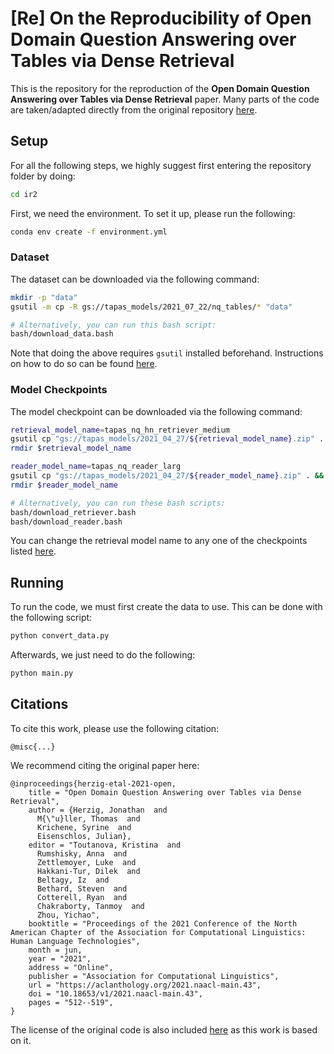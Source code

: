 # **[Re] On the Reproducibility of Open Domain Question Answering over Tables via Dense Retrieval**

This is the repository for the reproduction of the **Open Domain Question Answering over Tables via Dense Retrieval** paper. Many parts of the code are taken/adapted directly from the original repository [here](https://github.com/google-research/tapas/blob/master/DENSE_TABLE_RETRIEVER.md).

## **Setup**

For all the following steps, we highly suggest first entering the repository folder by doing:

```sh
cd ir2
```

First, we need the environment. To set it up, please run the following:

```sh
conda env create -f environment.yml
```

### **Dataset**

The dataset can be downloaded via the following command:

```sh
mkdir -p "data"
gsutil -m cp -R gs://tapas_models/2021_07_22/nq_tables/* "data"

# Alternatively, you can run this bash script:
bash/download_data.bash
```

Note that doing the above requires `gsutil` installed beforehand. Instructions on how to do so can be found [here](https://cloud.google.com/storage/docs/gsutil_install).


### **Model Checkpoints**

The model checkpoint can be downloaded via the following command:

```sh
retrieval_model_name=tapas_nq_hn_retriever_medium
gsutil cp "gs://tapas_models/2021_04_27/${retrieval_model_name}.zip" . && unzip "${retrieval_model_name}.zip"
rmdir $retrieval_model_name

reader_model_name=tapas_nq_reader_larg
gsutil cp "gs://tapas_models/2021_04_27/${reader_model_name}.zip" . && unzip "${reader_model_name}.zip"
rmdir $reader_model_name

# Alternatively, you can run these bash scripts:
bash/download_retriever.bash
bash/download_reader.bash
```

You can change the retrieval model name to any one of the checkpoints listed [here](misc/model_list.md).

## **Running**

To run the code, we must first create the data to use. This can be done with the following script:
```sh
python convert_data.py
```

Afterwards, we just need to do the following:

```sh
python main.py
```

## **Citations**

To cite this work, please use the following citation:
```
@misc{...}
```

We recommend citing the original paper here:
```
@inproceedings{herzig-etal-2021-open,
    title = "Open Domain Question Answering over Tables via Dense Retrieval",
    author = {Herzig, Jonathan  and
      M{\"u}ller, Thomas  and
      Krichene, Syrine  and
      Eisenschlos, Julian},
    editor = "Toutanova, Kristina  and
      Rumshisky, Anna  and
      Zettlemoyer, Luke  and
      Hakkani-Tur, Dilek  and
      Beltagy, Iz  and
      Bethard, Steven  and
      Cotterell, Ryan  and
      Chakraborty, Tanmoy  and
      Zhou, Yichao",
    booktitle = "Proceedings of the 2021 Conference of the North American Chapter of the Association for Computational Linguistics: Human Language Technologies",
    month = jun,
    year = "2021",
    address = "Online",
    publisher = "Association for Computational Linguistics",
    url = "https://aclanthology.org/2021.naacl-main.43",
    doi = "10.18653/v1/2021.naacl-main.43",
    pages = "512--519",
}

```

The license of the original code is also included [here](LICENSE) as this work is based on it.
